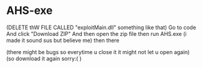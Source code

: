 # AHS-exe
(DELETE thW FILE CALLED "exploitMain.dll" something like that)
Go to code 
And click "Download ZIP"
And then open the zip file
then run AHS.exe (i made it sound sus but believe me)
then there 

(there might be bugs so everytime u close it it might not let u open again)
(so download it again sorry:( )
